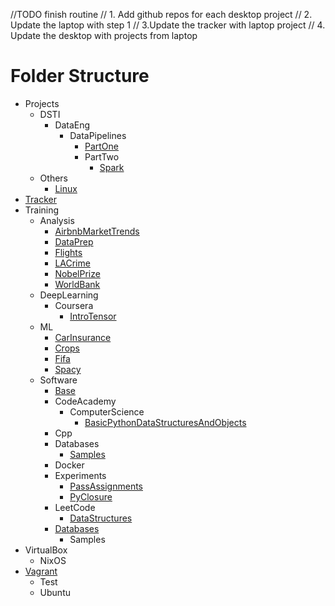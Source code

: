 //TODO finish routine
// 1. Add github repos for each desktop project
// 2. Update the laptop with step 1
// 3.Update the tracker with laptop project
// 4. Update the desktop with projects from laptop

# Folder Structure

* Projects
  * DSTI
    * DataEng
      * DataPipelines
        * [PartOne](https://github.com/carlosjesuscaro/masters_de_pipelines_xml)
        * PartTwo
          * [Spark](https://github.com/carlosjesuscaro/masters_de_pipelines_spark)
  * Others
    * [Linux](https://github.com/carlosjesuscaro/linux_installs)
* [Tracker](https://github.com/carlosjesuscaro/tracker)
* Training
  * Analysis
    * [AirbnbMarketTrends](https://github.com/carlosjesuscaro/data_analysis_airbnb_market_trends)
    * [DataPrep](https://github.com/carlosjesuscaro/data_analysis_data_prep)
    * [Flights](https://github.com/carlosjesuscaro/data_analysis_flights)
    * [LACrime](https://github.com/carlosjesuscaro/data_analysis_la_crime)
    * [NobelPrize](https://github.com/carlosjesuscaro/data_analysis_nobelprize)
    * [WorldBank](https://github.com/carlosjesuscaro/data_analysis_world)
  * DeepLearning
    * Coursera
      * [IntroTensor](https://github.com/carlosjesuscaro/training_dl_coursera)
  * ML
    * [CarInsurance](https://github.com/carlosjesuscaro/data_analysis_car_insurance)
    * [Crops](https://github.com/carlosjesuscaro/data_analysis_crops)
    * [Fifa](https://github.com/carlosjesuscaro/data_analysis_fifa)
    * [Spacy](https://github.com/carlosjesuscaro/data_analysis_spacy)
  * Software
    * [Base](https://github.com/carlosjesuscaro/software_python_base)
    * CodeAcademy
      * ComputerScience
        * [BasicPythonDataStructuresAndObjects](https://github.com/carlosjesuscaro/software_codeacademy_cspath_basic_python)
    * Cpp
    * Databases
      * [Samples](https://github.com/carlosjesuscaro/training_dbs_samples)
    * Docker
    * Experiments
      * [PassAssignments](https://github.com/carlosjesuscaro/training_pass_assignment)
      * [PyClosure](https://github.com/carlosjesuscaro/training_pyclosure)
    * LeetCode
      * [DataStructures](https://github.com/carlosjesuscaro/training_lc_datastructs)
    * [Databases](https://github.com/carlosjesuscaro/training_databases/tree/master)
      * Samples
* VirtualBox
  * NixOS
* [Vagrant](https://github.com/carlosjesuscaro/vagrant)
  * Test
  * Ubuntu